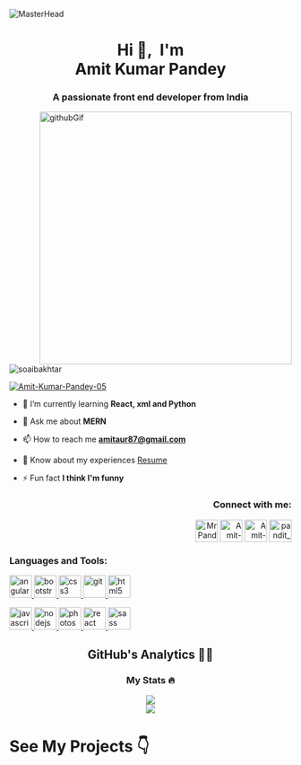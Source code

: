 ![MasterHead](https://camo.githubusercontent.com/1f034ebfc52e5fdcc097e7b3c6c9100e1fd606f5a99af8ea35f1d3a936bbfdfa/687474703a2f2f7777772e7072616d756b686469676974616c2e636f6d2f77702d636f6e74656e742f75706c6f6164732f323031382f30372f4e65772d504e432d416e696d617465642d42616e6e6572732e676966)
<h1 align="center">Hi 👋,&nbsp; I'm </br>Amit Kumar Pandey
</h1>
<h3 align="center">A passionate front end developer from India</h3>
<div display="flex">
<div>
<img src="https://camo.githubusercontent.com/cae12fddd9d6982901d82580bdf321d81fb299141098ca1c2d4891870827bf17/68747470733a2f2f6d69726f2e6d656469756d2e636f6d2f6d61782f313336302f302a37513379765349765f7430696f4a2d5a2e676966" alt="githubGif" align="right" width="450px"/>
</div>
<div>
<p align="left"> <img src="https://komarev.com/ghpvc/?username=Amit-Kumar-Pandey-05&label=Profile%20views&color=0e75b6&style=flat" alt="soaibakhtar" /> </p>

<p align="left"> <a href="https://twitter.com/Amit-Kumar-Pandey-05" target="blank"><img src="https://img.shields.io/twitter/follow/Amit-Kumar-Pandey-05?logo=twitter&style=for-the-badge" alt="Amit-Kumar-Pandey-05" /></a> </p>

- 🌱 I’m currently learning **React, xml and Python**

- 💬 Ask me about **MERN**

- 📫 How to reach me **amitaur87@gmail.com**

- 📄 Know about my experiences [Resume](/https://drive.google.com/)

- ⚡ Fun fact **I think I'm funny**

<h3 align="right">Connect with me:</h3>
<p align="right">
<a href="https://twitter.com/MrPande27810951" target="blank"><img align="center" src="https://img.icons8.com/bubbles/2x/twitter-circled.png" alt="MrPande27810951" height="40" width="40" /></a>
<a href="https://www.linkedin.com/in/chini0507" target="blank"><img align="center" src="https://img.icons8.com/doodle/2x/linkedin-circled.png" alt="Amit-Kumar-Pandey-05" height="40" width="40" /></a>
<a href="https://www.facebook.com/profile.php?id=100081892569970" target="blank"><img align="center" src="https://img.icons8.com/bubbles/2x/facebook-new.png" alt="Amit-Kumar-Pandey-05" height="40" width="40" /></a>
<a href="https://instagram.com/pandit_0507" target="blank"><img align="center" src="https://img.icons8.com/bubbles/2x/instagram-new--v2.png" alt="pandit_0507" height="40" width="40" /></a>
</p>
</div>
</div>
<h3 align="left">Languages and Tools:</h3>
</hr>
<p align="left"> 

<a href="https://angular.io" target="_blank" rel="noreferrer">  <img
      src="https://angular.io/assets/images/logos/angular/angular.svg" alt="angular" width="40" height="40"/>
 </a>  <a
    href="https://getbootstrap.com" target="_blank" rel="noreferrer"> <img
      src="https://img.icons8.com/color/2x/bootstrap.png" alt="bootstrap" width="40" height="40" /> </a>  <a
    href="https://www.w3schools.com/css/" target="_blank" rel="noreferrer"> <img
      src="https://img.icons8.com/color/2x/css3.png" alt="css3"
      width="40" height="40" /> </a>  <a
    href="https://git-scm.com/" target="_blank" rel="noreferrer"> <img
      src="https://img.icons8.com/color/2x/git.png" alt="git" width="40" height="40" /> </a>  <a
    href="https://www.w3.org/html/" target="_blank" rel="noreferrer"> <img
      src="https://img.icons8.com/color/2x/html-5.png"
      alt="html5" width="40" height="40" /> </a>

 <a href="https://developer.mozilla.org/en-US/docs/Web/JavaScript"
    target="_blank" rel="noreferrer"> <img
      src="https://img.icons8.com/color/2x/javascript.png"
      alt="javascript" width="40" height="40" /> </a>  <a
    href="https://nodejs.org" target="_blank" rel="noreferrer"> <img
      src="https://img.icons8.com/color/2x/nodejs.png"
      alt="nodejs" width="40" height="40" /> </a>  <a href="https://www.photoshop.com/en" target="_blank"
    rel="noreferrer"> <img
      src="https://img.icons8.com/color-glass/2x/adobe-photoshop.png" alt="photoshop"
      width="40" height="40" /> </a>  <a href="https://reactjs.org/" target="_blank" rel="noreferrer"> <img
      src="https://img.icons8.com/color/2x/react-native.png"
      alt="react" width="40" height="40" /> </a>   <a href="https://sass-lang.com" target="_blank" rel="noreferrer"> <img
      src="https://img.icons8.com/color/2x/sass.png" alt="sass" width="40"
      height="40" /> </a> 


</p>
</hr>

<h2 align="center">GitHub's Analytics 🕵️‍♀️</h2>
</hr>

 <div align="center">
  <h3 align="center"> My Stats 🔥</h3>
<picture>
<source 
  srcset="https://github-readme-stats.vercel.app/api?username=Amit-Kumar-Pandey-05&show_icons=true&theme=onedark"
  media="(prefers-color-scheme: dark)"
/>
<source
  srcset="https://github-readme-stats.vercel.app/api?username=Amit-Kumar-Pandey-05&show_icons=true"
  media="(prefers-color-scheme: dark), (prefers-color-scheme: no-preference)"
/>
<img src="https://github-readme-stats.vercel.app/api?username=Amit-Kumar-Pandey-05&show_icons=true" />
</picture>
</div>

<div align="center">
  <picture>
<source 
  srcset="https://github-readme-stats.vercel.app/api/top-langs/?username=Amit-Kumar-Pandey-05&layout=compact&theme=onedark"
  media="(prefers-color-scheme: dark)"
/>
<source
  srcset="https://github-readme-stats.vercel.app/api/top-langs/?username=Amit-Kumar-Pandey-05&layout=compact"
  media="(prefers-color-scheme: light), (prefers-color-scheme: no-preference)"
/>
<img src="https://github-readme-stats.vercel.app/top-langs/?username=Amit-Kumar-Pandey-05&show_icons=true&layout=compact" />
</picture>
</div>

<h1>See My Projects 👇</h1>
